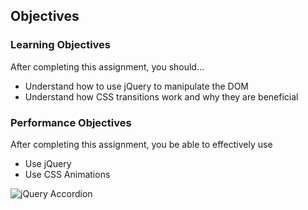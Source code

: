 ## Objectives

### Learning Objectives

After completing this assignment, you should…

* Understand how to use jQuery to manipulate the DOM
* Understand how CSS transitions work and why they are beneficial


### Performance Objectives

After completing this assignment, you be able to effectively use

* Use jQuery
* Use CSS Animations


![jQuery Accordion](https://raw.githubusercontent.com/tiy-lv-frontend-2015-10/Assignment-10/master/assets/accordian.gif "jQuery Accordion")


